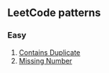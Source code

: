 ## LeetCode patterns

### Easy

1. [Contains Duplicate](https://leetcode.com/problems/contains-duplicate/)
2. [Missing Number](https://leetcode.com/problems/missing-number/description/)
